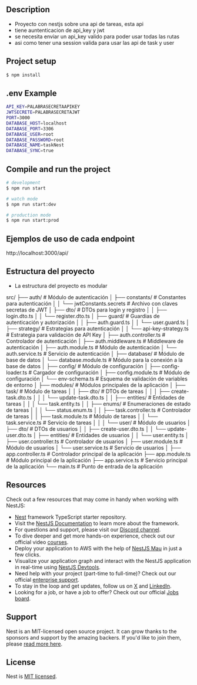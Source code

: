 ## Description
- Proyecto con nestjs sobre una api de tareas, esta api
- tiene auntenticacion de api_key y jwt
- se necesita enviar un api_key valido para poder usar todas las rutas
- asi como tener una session valida para usar las api de task y user

## Project setup

```bash
$ npm install
```

## .env Example
```bash
API_KEY=PALABRASECRETAAPIKEY
JWTSECRETE=PALABRASECRETAJWT
PORT=3000
DATABASE_HOST=localhost
DATABASE_PORT=3306
DATABASE_USER=root
DATABASE_PASSWORD=root
DATABASE_NAME=taskNest
DATABASE_SYNC=true
```

## Compile and run the project

```bash
# development
$ npm run start

# watch mode
$ npm run start:dev

# production mode
$ npm run start:prod
```

## Ejemplos de uso de cada endpoint
http://localhost:3000/api/
## Estructura del proyecto
- La estructura del proyecto es modular

src/
├── auth/                           # Módulo de autenticación
│   ├── constants/                  # Constantes para autenticación
│   │   └── jwtConstants.secrets    # Archivo con claves secretas de JWT
│   ├── dto/                        # DTOs para login y registro
│   │   ├── login.dto.ts
│   │   └── register.dto.ts
│   ├── guard/                      # Guardias de autenticación y autorización
│   │   ├── auth.guard.ts
│   │   └── user.guard.ts
│   ├── strategy/                   # Estrategias para autenticación
│   │   └── api-key-strategy.ts     # Estrategia para validación de API Key
│   ├── auth.controller.ts          # Controlador de autenticación
│   ├── auth.middleware.ts          # Middleware de autenticación
│   ├── auth.module.ts              # Módulo de autenticación
│   └── auth.service.ts             # Servicio de autenticación
│
├── database/                       # Módulo de base de datos
│   └── database.module.ts          # Módulo para la conexión a la base de datos
│
├── config/                         # Módulo de configuración
│   ├── config-loader.ts            # Cargador de configuración
│   ├── config.module.ts            # Módulo de configuración
│   └── env-schema.ts               # Esquema de validación de variables de entorno
│
├── modules/                        # Módulos principales de la aplicación
│   ├── task/                       # Módulo de tareas
│   │   ├── dto/                    # DTOs de tareas
│   │   │   ├── create-task.dto.ts
│   │   │   └── update-task.dto.ts
│   │   ├── entities/               # Entidades de tareas
│   │   │   └── task.entity.ts
│   │   ├── enums/                  # Enumeraciones de estado de tareas
│   │   │   └── status.enum.ts
│   │   ├── task.controller.ts      # Controlador de tareas
│   │   ├── task.module.ts          # Módulo de tareas
│   │   └── task.service.ts         # Servicio de tareas
│   │
│   └── user/                       # Módulo de usuarios
│       ├── dto/                    # DTOs de usuarios
│       │   ├── create-user.dto.ts
│       │   └── update-user.dto.ts
│       ├── entities/               # Entidades de usuarios
│       │   └── user.entity.ts
│       ├── user.controller.ts      # Controlador de usuarios
│       ├── user.module.ts          # Módulo de usuarios
│       └── user.service.ts         # Servicio de usuarios
│
├── app.controller.ts               # Controlador principal de la aplicación
├── app.module.ts                   # Módulo principal de la aplicación
├── app.service.ts                  # Servicio principal de la aplicación
└── main.ts                         # Punto de entrada de la aplicación

## Resources

Check out a few resources that may come in handy when working with NestJS:
- [Nest](https://github.com/nestjs/nest) framework TypeScript starter repository.
- Visit the [NestJS Documentation](https://docs.nestjs.com) to learn more about the framework.
- For questions and support, please visit our [Discord channel](https://discord.gg/G7Qnnhy).
- To dive deeper and get more hands-on experience, check out our official video [courses](https://courses.nestjs.com/).
- Deploy your application to AWS with the help of [NestJS Mau](https://mau.nestjs.com) in just a few clicks.
- Visualize your application graph and interact with the NestJS application in real-time using [NestJS Devtools](https://devtools.nestjs.com).
- Need help with your project (part-time to full-time)? Check out our official [enterprise support](https://enterprise.nestjs.com).
- To stay in the loop and get updates, follow us on [X](https://x.com/nestframework) and [LinkedIn](https://linkedin.com/company/nestjs).
- Looking for a job, or have a job to offer? Check out our official [Jobs board](https://jobs.nestjs.com).

## Support

Nest is an MIT-licensed open source project. It can grow thanks to the sponsors and support by the amazing backers. If you'd like to join them, please [read more here](https://docs.nestjs.com/support).

## License

Nest is [MIT licensed](https://github.com/nestjs/nest/blob/master/LICENSE).
